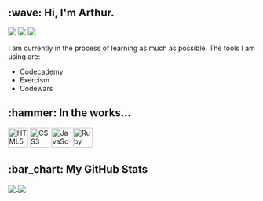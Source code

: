 <h2>:wave: Hi, I'm Arthur.</h2>

![](https://visitor-badge.laobi.icu/badge?page_id=arthurfincham.arthurfincham)
<a href="https://stackoverflow.com/users/16316556/arthurfincham" title="Stackover"><img src="https://img.shields.io/badge/-%20stackoverflow-orange"></a>
![](https://www.codewars.com/users/arthurfincham/badges/micro)

I am currently in the process of learning as much as possible. The tools I am using are:
<ul>
  <li>Codecademy</li>
  <li>Exercism</li>
  <li>Codewars</li>
</ul>


<h2>:hammer: In the works...</h2>
<a href="https://www.w3.org/TR/html5/" title="HTML5"><img src="https://github.com/get-icon/geticon/raw/master/icons/html-5.svg" alt="HTML5" width="40px" height="40px" margin="0px 0px 5px 0px;"></a>   
<a href="https://www.w3.org/TR/CSS/" title="CSS3"><img src="https://github.com/get-icon/geticon/raw/master/icons/css-3.svg" alt="CSS3" width="40px" height="40px" margin="0px 0px 5px 0px;"></a>   
<a href="https://developer.mozilla.org/en-US/docs/Web/JavaScript" title="JavaScript"><img src="https://github.com/get-icon/geticon/raw/master/icons/javascript.svg" alt="JavaScript" width="40px" height="40px" margin="0px 0px 5px 0px;"></a>   
<a href="https://www.ruby-lang.org/en/" title="Ruby"><img src="https://upload.wikimedia.org/wikipedia/commons/7/73/Ruby_logo.svg" alt="Ruby" width="40px" height="40px" margin="0px 0px 5px 0px;"></a>   


<h2>:bar_chart: My GitHub Stats</h2>


<a href="https://github.com/anuraghazra/github-readme-stats">
  <img align="center" src="https://github-readme-stats.vercel.app/api?username=arthurfincham&show_icons=true&theme=vue&hide_title=true&hide=contribs" />
</a>
<a href="https://github.com/anuraghazra/convoychat">
  <img align="center" src="https://github-readme-stats.vercel.app/api/top-langs/?username=arthurfincham&layout=compact&hide_title=true&theme=vue" />
</a>
